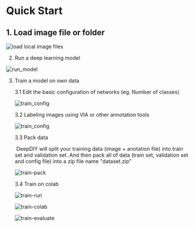 # Quick Start

## 1. Load image file or folder

![load local image files](https://i.imgur.com/yb6n4E6.gif)

2. Run a deep learning model

![run_model](https://i.imgur.com/TIM8psK.gif)

3. Train a model on own data

   3.1 Edit the basic configuration of networks (eg. Number of classes)

   ![train_config](https://i.imgur.com/WUMJJFF.gif)

   3.2 Labeling images using VIA or other annotation tools

   ![train_config](https://i.imgur.com/fi64CJL.gif)

   3.3 Pack data

   ​	DeepDIY will split your training data (image + anotation file) into train set and validation set. And then pack all of data (train set, validation set and config file) into a zip file name "dataset.zip"

   ![train-pack](https://imgur.com/4TSlOvX.gif)

   3.4 Train on colab

   ![train-run](https://imgur.com/ozgQfmZ.gif)

   ![train-colab](https://imgur.com/iYQO1B9.gif)

   ![train-evaluate](https://imgur.com/mgEMw1g.gif)